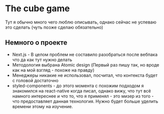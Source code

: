 # The cube game

Тут я обычно много чего люблю описывать, однако сейчас не успеваю это сделать (чуть позже сделаю обязательно)

## Немного о проекте
* Next.js - В целом проблем не составило разобраться после вебпака что да как тут нужно делать
* Методология выбрана Atomic design (Первый раз пишу так, но вроде как на мой взгляд - похоже на правду)
* Менеджеры никакие не использовал, посчитал, что контекста будет с головой достаточно
* styled-components - до этого момента с похожим подходом я знакомился на react-native когда писал, однако вижу, что тут всё намного интереснее и что то, что я применял - это мизер из того - что предоставляет данная технология. Нужно будет больше уделить времени этому на изучение.